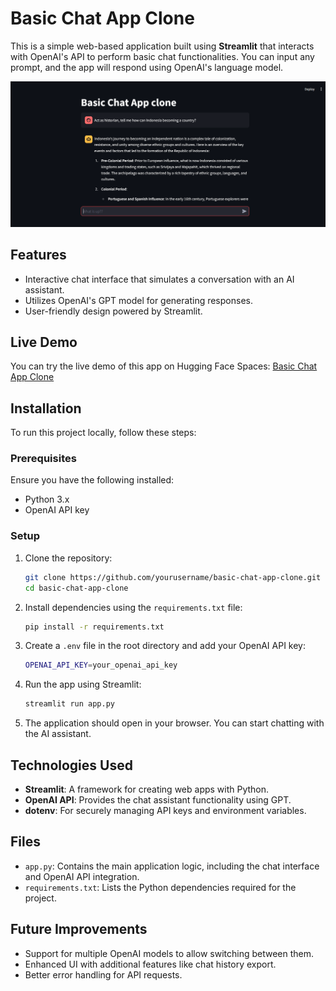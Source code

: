 
# Basic Chat App Clone

This is a simple web-based application built using **Streamlit** that interacts with OpenAI's API to perform basic chat functionalities. You can input any prompt, and the app will respond using OpenAI's language model.

![App Screenshot](img.PNG)

## Features

- Interactive chat interface that simulates a conversation with an AI assistant.
- Utilizes OpenAI's GPT model for generating responses.
- User-friendly design powered by Streamlit.

## Live Demo

You can try the live demo of this app on Hugging Face Spaces: [Basic Chat App Clone](https://huggingface.co/spaces/barul/Basic_Chat_App_Clone)

## Installation

To run this project locally, follow these steps:

### Prerequisites

Ensure you have the following installed:

- Python 3.x
- OpenAI API key

### Setup

1. Clone the repository:

    ```bash
    git clone https://github.com/yourusername/basic-chat-app-clone.git
    cd basic-chat-app-clone
    ```

2. Install dependencies using the `requirements.txt` file:

    ```bash
    pip install -r requirements.txt
    ```

3. Create a `.env` file in the root directory and add your OpenAI API key:

    ```bash
    OPENAI_API_KEY=your_openai_api_key
    ```

4. Run the app using Streamlit:

    ```bash
    streamlit run app.py
    ```

5. The application should open in your browser. You can start chatting with the AI assistant.

## Technologies Used

- **Streamlit**: A framework for creating web apps with Python.
- **OpenAI API**: Provides the chat assistant functionality using GPT.
- **dotenv**: For securely managing API keys and environment variables.

## Files

- `app.py`: Contains the main application logic, including the chat interface and OpenAI API integration.
- `requirements.txt`: Lists the Python dependencies required for the project.

## Future Improvements

- Support for multiple OpenAI models to allow switching between them.
- Enhanced UI with additional features like chat history export.
- Better error handling for API requests.
